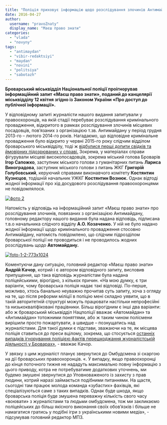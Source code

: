 ```yaml
---
title: "Поліція приховує інформацію щодо розслідування злочинів Антимайдану в Броварах"
date: 2016-04-27
author: 
  username: "pravoZnaty"
  display_name: "Маєш право знати"
categories: 
  - "vlada"
  - "novyny"
tags: 
  - "antimaydan"
  - "vibir-redaktsiyi"
  - "maydan"
  - "novini"
  - "politsiya"
  - "sabotazh"
---
```


**Броварський міськвідділ Національної поліції проігнорував інформаційний запит «Маєш право знати», поданий до канцелярії міськвідділу 12 квітня згідно із Законом України «Про доступ до публічної інформації».**

У відповідному запиті журналісти нашого видання запитували у правоохоронців, на якій стадії перебуває розслідування кримінального провадження, відкритого в рамках розслідування злочинів місцевих посадовців, пов’язаних з організацією т.зв. Антимайдану у період грудня 2013-го – лютого 2014-го років. Нагадаємо, що відповідне кримінальне провадження було відкрито у червні 2015-го року слідчим відділом броварського міськвідділу, тоді ж [відбулися перші допити свідків та ймовірних підозрюваних у справі.](https://mpz.brovary.org/pershyj-dopyt-sapozhka/) Зокрема, у матеріалах справи фігурували місцеві високопосадовців, зокрема міський голова Броварів **Ігор Сапожко**, заступник міського голови з гуманітарних питань **Лариса Виноградова**, заступник міського голови з питань ЖКГ **Григорій Голубовський**, керуючий справами виконавчого комітету **Костянтин Кузнєцов**, тодішній начальник УЖКГ **Костянтин Вознюк.** Однак відтоді жодної інформації про хід досудового розслідування правоохоронцями не повідомлялося.

[![фото 2](https://mpz.brovary.org/wp-content/uploads/2016/04/foto-2-1.jpg)](https://mpz.brovary.org/wp-content/uploads/2016/04/foto-2-1.jpg)

Натомість у відповідь на інформаційний запит «Маєш право знати» про розслідування злочинів, повязаних з організацією Антимайдану, головному редактору нашого видання була надана відповідь, підписана т.в.о начальника слідчого відділу **А.О. Козаченко.** У ній не було надано жодної інформації щодо кримінального провадження стосовно Антимайдану, натомість повідомлено, що слідчим підрозділом броварської поліції не проводиться і не проводилось жодних розслідувань щодо **Автомайдану.**

[![foto-1-2-773x1024](https://mpz.brovary.org/wp-content/uploads/2016/04/foto-1-2-773x1024-1.jpg)](https://mpz.brovary.org/wp-content/uploads/2016/04/foto-1-2-773x1024-1.jpg)

Коментуючи дану ситуацію, головний редактор «Маєш право знати» **Андрій Качор**, котрий і є автором відповідного запиту, висловив припущення, що така відповідь журналістам була надана поліцейськими, вірогідно, з кількох причин. «На мою думку, є три варіанти, чому броварська поліція надає такі відповіді. По-перше, можливо, хтось банально неуважно прочитав суть запиту, хоча з огляду на те, що після реформи міліції в поліцію мені складно уявити, що в такій авторитетній структурі можуть працювати настільки непрофесійні та низькокваліфіковані працівники. Більш вірогідним є інші два варіанти: або ж броварський міськвідділ Нацполіції вважає «Автомайдан» та «Антимайдан» тотожними поняттями, або ж таким чином полісмени вирішили просто пожартувати, а швидше – познущатись над журналістами. Для такої думки є підстави, зважаючи на те, як місцева поліція ставиться до преси вцілому, зокрема, що стосується [останніх випадків ігнорування поліцією фактів перешкоджання журналістській діяльності у Броварах»](https://mpz.brovary.org/brovarska-politsiya-prodovzhuye-ignoruvaty-fakty-pereshkodzhannya-zhurnalistam/), - вважає Качор.

У звязку з цим журналіст планує звернутися до Омбудсмена зі скаргою на дії броварських правоохоронців. «. У випадку, якщо правоохоронці до кінця поточного тижня не нададуть максимально повну інформацію з цього приводу, котра не потребуватиме додаткових уточнень, ми будемо змушені звернутися до Уповноваженого із захисту з прав людини, котрий наразі займається подібними питаннями. На щастя, сьогодні там працює молода команда «зубастих» фахівців, які спеціалізуються саме з таких випадків. Однак буде шкода, якщо броварська поліція буде змушена переважну кількість свого часу «воювати» з журналістами та людьми омбудсмена, тож ми закликаємо поліцейських до більш якісного виконання своїх обов’язків і більше не намагатися гратись у подібні ігри з українськими новими медіа», - підсумував головний редактор МПЗ.
